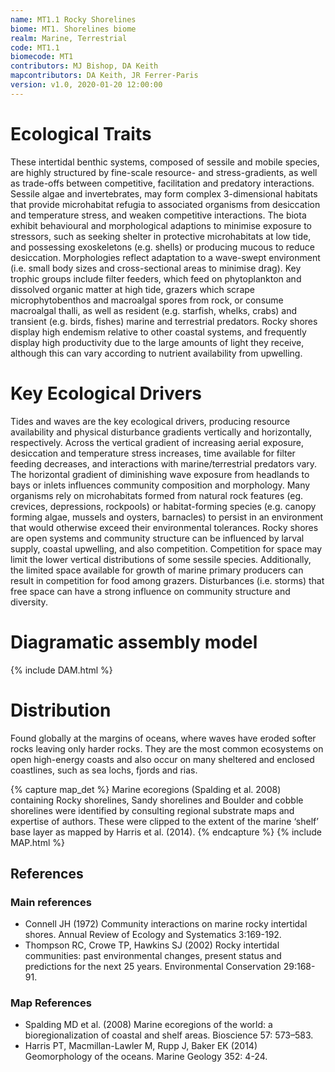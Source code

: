 ```yaml
---
name: MT1.1 Rocky Shorelines
biome: MT1. Shorelines biome
realm: Marine, Terrestrial
code: MT1.1
biomecode: MT1
contributors: MJ Bishop, DA Keith
mapcontributors: DA Keith, JR Ferrer-Paris
version: v1.0, 2020-01-20 12:00:00
---
```

# Ecological Traits
 
These intertidal benthic systems, composed of sessile and mobile species, are highly structured by fine-scale resource- and stress-gradients, as well as trade-offs between competitive, facilitation and predatory interactions. Sessile algae and invertebrates, may form complex 3-dimensional habitats that provide microhabitat refugia to associated organisms from desiccation and temperature stress, and weaken competitive interactions. The biota exhibit behavioural and morphological adaptions to minimise exposure to stressors, such as seeking shelter in protective microhabitats at low tide, and possessing exoskeletons (e.g. shells) or producing mucous to reduce desiccation. Morphologies reflect adaptation to a wave-swept environment (i.e. small body sizes and cross-sectional areas to minimise drag). Key trophic groups include filter feeders, which feed on phytoplankton and dissolved organic matter at high tide, grazers which scrape microphytobenthos and macroalgal spores from rock, or consume macroalgal thalli, as well as resident (e.g. starfish, whelks, crabs) and transient (e.g. birds, fishes) marine and terrestrial predators. Rocky shores display high endemism relative to other coastal systems, and frequently display high productivity due to the large amounts of light they receive, although this can vary according to nutrient availability from upwelling.
 
# Key Ecological Drivers
 
 Tides and waves are the key ecological drivers, producing resource availability and physical disturbance gradients vertically and horizontally, respectively. Across the vertical gradient of increasing aerial exposure, desiccation and temperature stress increases, time available for filter feeding decreases, and interactions with marine/terrestrial predators vary. The horizontal gradient of diminishing wave exposure from headlands to bays or inlets influences community composition and morphology. Many organisms rely on microhabitats formed from natural rock features (eg. crevices, depressions, rockpools) or habitat-forming species (e.g. canopy forming algae, mussels and oysters, barnacles) to persist in an environment that would otherwise exceed their environmental tolerances. Rocky shores are open systems and community structure can be influenced by larval supply, coastal upwelling, and also competition. Competition for space may limit the lower vertical distributions of some sessile species. Additionally, the limited space available for growth of marine primary producers can result in competition for food among grazers. Disturbances (i.e. storms) that free space can have a strong influence on community structure and diversity.
 
# Diagramatic assembly model
 
{% include DAM.html %}
 
# Distribution
 
Found globally at the margins of oceans, where waves have eroded softer rocks leaving only harder rocks. They are the most common ecosystems on open high-energy coasts and also occur on many sheltered and enclosed coastlines, such as sea lochs, fjords and rias.

{% capture map_det %}
Marine ecoregions (Spalding et al. 2008) containing Rocky shorelines, Sandy shorelines and Boulder and cobble shorelines were identified by consulting regional substrate maps and expertise of authors. These were clipped to the extent of the marine ‘shelf’ base layer as mapped by Harris et al. (2014).
{% endcapture %}
{% include MAP.html %}

## References
### Main references
* Connell JH (1972) Community interactions on marine rocky intertidal shores. Annual Review of Ecology and Systematics 3:169-192.
* Thompson RC, Crowe TP, Hawkins SJ (2002) Rocky intertidal communities: past environmental changes, present status and predictions for the next 25 years. Environmental Conservation 29:168-91.
### Map References
* Spalding MD et al. (2008) Marine ecoregions of the world: a bioregionalization of coastal and shelf areas. Bioscience 57: 573–583.
* Harris PT, Macmillan-Lawler M, Rupp J, Baker EK (2014) Geomorphology of the oceans. Marine Geology 352: 4-24.

